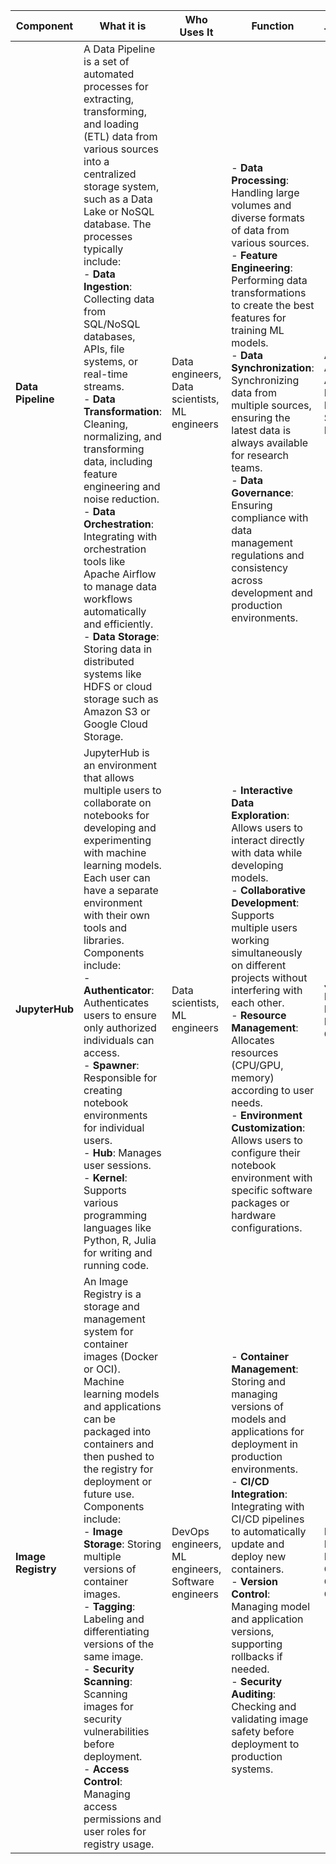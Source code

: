 | **Component**         | **What it is**                                                                                                                                                                                                                                                                                                                                                                                                                                                                                                                                                                                                                                                                                                                                                                                                                                                  | **Who Uses It**                                                                                                                                                | **Function**                                                                                                                                                                                                                                                                                                                                                                                                                                                                                                                                                                                                                                                                                                                                                                                                                                                                                                                                                                                                                                                                                       | **Main Technologies/Tools**                                                                                                                                                                                                                                                                                                                                                                                                                | **Challenges**                                                                                                                                                                                                                                                                                                                                                                                 | **Monitoring/Metrics**                                                                                                                                                                                                                                                                                                                                                                        | **Performance Optimization**                                                                                                                                                                                                                                                                                                                                                                                                                                                                                                                   | **Security**                                                                                                                                                                                                                                                                                                                                                                                                                                                              |
|-----------------------|--------------------------------------------------------------------------------------------------------------------------------------------------------------------------------------------------------------------------------------------------------------------------------------------------------------------------------------------------------------------------------------------------------------------------------------------------------------------------------------------------------------------------------------------------------------------------------------------------------------------------------------------------------------------------------------------------------------------------------------------------------------------------------------------------------------------------------------------------------------|-------------------------------------------------------------------------------------------------------------------------------------------------------------|------------------------------------------------------------------------------------------------------------------------------------------------------------------------------------------------------------------------------------------------------------------------------------------------------------------------------------------------------------------------------------------------------------------------------------------------------------------------------------------------------------------------------------------------------------------------------------------------------------------------------------------------------------------------------------------------------------------------------------------------------------------------------------------------------------------------------------------------------------------------------------------------------------------------------------------------------------------------------------------------------------------------------------------------------------------------------------------------------------------------|-----------------------------------------------------------------------------------------------------------------------------------------------------------------------------------------------------------------------------------------------------------------------------------------------------------------------------------------------------------------------------------------------------------------------------------------------------------------------------------------------------------------------------|------------------------------------------------------------------------------------------------------------------------------------------------------------------------------------------------------------------------------------------------------------------------------------------------------------------------------------------------------------------------------------------------------------------------------------------------------------|------------------------------------------------------------------------------------------------------------------------------------------------------------------------------------------------------------------------------------------------------------------------------------------------------------------------------------------------------------------------------------------------------------------------------------------------------------|-----------------------------------------------------------------------------------------------------------------------------------------------------------------------------------------------------------------------------------------------------------------------------------------------------------------------------------------------------------------------------------------------------------------------------------------------------------------------------------------------------------------------------------------------------------------------------------|-------------------------------------------------------------------------------------------------------------------------------------------------------------------------------------------------------------------------------------------------------------------------------------------------------------------------------------------------------------------------------------------------------------------------------------------------------------------------------------------------------------------------------------|
| **Data Pipeline**     | A Data Pipeline is a set of automated processes for extracting, transforming, and loading (ETL) data from various sources into a centralized storage system, such as a Data Lake or NoSQL database. The processes typically include: <br>- **Data Ingestion**: Collecting data from SQL/NoSQL databases, APIs, file systems, or real-time streams.<br>- **Data Transformation**: Cleaning, normalizing, and transforming data, including feature engineering and noise reduction.<br>- **Data Orchestration**: Integrating with orchestration tools like Apache Airflow to manage data workflows automatically and efficiently.<br>- **Data Storage**: Storing data in distributed systems like HDFS or cloud storage such as Amazon S3 or Google Cloud Storage. | Data engineers, Data scientists, ML engineers                                                                                                                | - **Data Processing**: Handling large volumes and diverse formats of data from various sources.<br>- **Feature Engineering**: Performing data transformations to create the best features for training ML models.<br>- **Data Synchronization**: Synchronizing data from multiple sources, ensuring the latest data is always available for research teams.<br>- **Data Governance**: Ensuring compliance with data management regulations and consistency across development and production environments.                                                                                                                                                                                                                                                                                                                                                                 | Apache Kafka, Apache Airflow, Apache Spark, Hadoop, Google Dataflow, Amazon S3, Google BigQuery                                                                                                                                                                                                                                                                                                                                                           | - **Scalability**: Handling large volumes of data with various formats and ensuring scalability.<br>- **Data Latency**: Ensuring timely data updates with minimal latency between pipeline stages.<br>- **Data Quality**: Ensuring high data quality and eliminating anomalies or errors in the data.                                                                                                   | - **Data Freshness**: Monitoring the latest data update times and latency from ingestion to storage.<br>- **Data Quality Checks**: Using tools to automatically check data quality (e.g., dbt, Great Expectations).                                                                                                                                                                                                                  | - **Parallel Processing**: Utilizing parallel data processing to optimize speed and reduce wait times.<br>- **Partitioning**: Partitioning data to reduce load and optimize processing across distributed clusters.                                                                                                                                                                                                                                                                                                    | - **Data Encryption**: Using end-to-end encryption for data transfer between sources and storage systems.<br>- **Role-based Access Control**: Managing access permissions by role, allowing only authorized users to access specific data.<br>- **Audit Logs**: Storing access logs to track all data-related activities.                                                                                                                                       |
| **JupyterHub**        | JupyterHub is an environment that allows multiple users to collaborate on notebooks for developing and experimenting with machine learning models. Each user can have a separate environment with their own tools and libraries. Components include: <br>- **Authenticator**: Authenticates users to ensure only authorized individuals can access.<br>- **Spawner**: Responsible for creating notebook environments for individual users.<br>- **Hub**: Manages user sessions.<br>- **Kernel**: Supports various programming languages like Python, R, Julia for writing and running code.                                                                                             | Data scientists, ML engineers                                                                                                                               | - **Interactive Data Exploration**: Allows users to interact directly with data while developing models.<br>- **Collaborative Development**: Supports multiple users working simultaneously on different projects without interfering with each other.<br>- **Resource Management**: Allocates resources (CPU/GPU, memory) according to user needs.<br>- **Environment Customization**: Allows users to configure their notebook environment with specific software packages or hardware configurations.                                                                                                                                                                                                                                                                           | JupyterHub, Docker, Kubernetes, Python, R, Julia, Git, Prometheus, Grafana                                                                                                                                                                                                                                                                                                                                                                        | - **Resource Allocation**: Properly allocating resources among users to avoid resource contention.<br>- **Scalability**: Ensuring JupyterHub can scale as the number of users increases.<br>- **Versioning**: Effectively managing code and model versioning to support collaborative development.                                                                                                                                                        | - **Kernel Resource Usage**: Monitoring CPU, GPU, and memory usage for each kernel.<br>- **Active User Monitoring**: Tracking active user count and session durations.<br>- **Notebook Performance**: Using tools like Grafana and Prometheus to monitor notebook performance.                                                                                                                                                                                                                   | - **Resource Throttling**: Limiting resources for individual users or user groups based on specific needs to avoid waste or resource shortages.<br>- **Idle Session Management**: Automatically shutting down idle sessions to free up resources.                                                                                                                                                                                                                                                                                               | - **Authentication and Access Control**: Using two-factor authentication (2FA) and user access management systems to secure information.<br>- **Data Security**: Restricting data access by role and limiting permissions to specific resources for each user.<br>- **Notebook Encryption**: Encrypting notebooks and data before storage and sharing.                                                                                                                                                                     |
| **Image Registry**    | An Image Registry is a storage and management system for container images (Docker or OCI). Machine learning models and applications can be packaged into containers and then pushed to the registry for deployment or future use. Components include: <br>- **Image Storage**: Storing multiple versions of container images.<br>- **Tagging**: Labeling and differentiating versions of the same image.<br>- **Security Scanning**: Scanning images for security vulnerabilities before deployment.<br>- **Access Control**: Managing access permissions and user roles for registry usage.                                                                                       | DevOps engineers, ML engineers, Software engineers                                                                                                                      | - **Container Management**: Storing and managing versions of models and applications for deployment in production environments.<br>- **CI/CD Integration**: Integrating with CI/CD pipelines to automatically update and deploy new containers.<br>- **Version Control**: Managing model and application versions, supporting rollbacks if needed.<br>- **Security Auditing**: Checking and validating image safety before deployment to production systems.                                                                                                                                                                                                                                                                                                                            | Docker, Kubernetes, Harbor, Amazon ECR (Elastic Container Registry), GitLab Registry, Clair                                                                                                                                                                                                                                                                                                                                                       | - **Image Size Optimization**: Ensuring container images are small enough to optimize transfer and deployment speed.<br>- **Security Compliance**: Managing security vulnerabilities and ensuring images are free from malware or security issues before deployment.<br>- **Version Overhead**: Handling multiple versions of container images without impacting registry performance.                                                                                                                                                                    | - **Image Distribution**: Monitoring the speed and performance of container image distribution to deployment environments.<br>- **Scanning Reports**: Providing security scanning and vulnerability reports for analysis and timely action.<br>- **Access Logs**: Monitoring access logs for image retrieval to detect any unusual activity.                                                                                                                                                                                                                 | - **Image Compression**: Compressing container images to reduce size and improve download speed.<br>- **Layer Optimization**: Optimizing image layers to minimize re-download and speed up deployment.<br>- **Caching**: Using caching mechanisms to reduce image load times from the registry.                                                                                                                                                                                                                                                                                                    | - **Authentication and Authorization**: Ensuring only authorized users can access and deploy container images.<br>- **Image Signing**: Signing container images to ensure integrity and verify the source.<br>- **Vulnerability Management**: Regularly scanning and updating container images to address identified security vulnerabilities.                                                                                                                                                                                                                                 |
